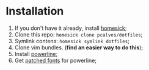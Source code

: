 Installation
============
1. If you don't have it already, install [homesick](https://github.com/technicalpickles/homesick);
2. Clone this repo: `homesick clone pcalves/dotfiles`;
3. Symlink contens: `homesick symlink dotfiles`;
4. Clone vim bundles. (**find an easier way to do this**);
5. Install [powerline](https://coderwall.com/p/dmhp5q);
6. Get [patched fonts](https://gist.github.com/qrush/1595572) for powerline;
